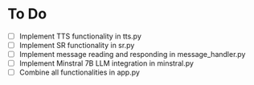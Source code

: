 # To Do

- [ ] Implement TTS functionality in tts.py
- [ ] Implement SR functionality in sr.py
- [ ] Implement message reading and responding in message_handler.py
- [ ] Implement Minstral 7B LLM integration in minstral.py
- [ ] Combine all functionalities in app.py